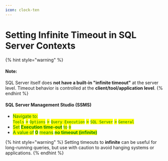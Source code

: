 ```yaml
---
icon: clock-ten
---
```


# Setting Infinite Timeout in SQL Server Contexts

{% hint style="warning" %}
#### Note:

SQL Server itself does **not have a built-in "infinite timeout"** at the server level. Timeout behavior is controlled at the **client/tool/application level**.
{% endhint %}

#### **SQL Server Management Studio (SSMS)**

* <mark style="color:green;">Navigate to:</mark>\
  <mark style="color:green;">`Tools`</mark> <mark style="color:green;"></mark><mark style="color:green;">></mark> <mark style="color:green;"></mark><mark style="color:green;">`Options`</mark> <mark style="color:green;"></mark><mark style="color:green;">></mark> <mark style="color:green;"></mark><mark style="color:green;">`Query Execution`</mark> <mark style="color:green;"></mark><mark style="color:green;">></mark> <mark style="color:green;"></mark><mark style="color:green;">`SQL Server`</mark> <mark style="color:green;"></mark><mark style="color:green;">></mark> <mark style="color:green;"></mark><mark style="color:green;">`General`</mark>
* <mark style="color:green;">Set</mark> <mark style="color:green;"></mark><mark style="color:green;">**Execution time-out**</mark> <mark style="color:green;"></mark><mark style="color:green;">to</mark> <mark style="color:green;"></mark><mark style="color:green;">`0`</mark>
* <mark style="color:green;">A value of</mark> <mark style="color:green;"></mark><mark style="color:green;">**0**</mark> <mark style="color:green;"></mark><mark style="color:green;">means</mark> <mark style="color:green;"></mark><mark style="color:green;">**no timeout (infinite)**</mark>



{% hint style="warning" %}
Setting timeouts to **infinite** can be useful for long-running queries, but use with caution to avoid hanging systems or applications.
{% endhint %}

